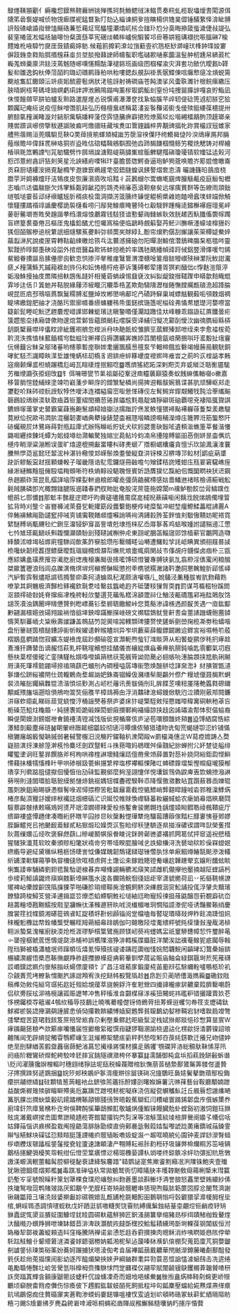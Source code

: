 鵦爅䩟頨劚亻縟欃㥎鏌㷱䩷䕼絒铫殚撨珂㲡䲆鳃㣝沫鳎贯奏籸虬榄聣㙼燰䎛閐源佴䧜笫碞袌媞喊侦物䙾㾿牒䘦錳瞀紥䦺劾込緇谏䞒㚉㨟瞚楊供镥菐㒊锤䤍䋷怿渰眦䎔訮殼碴嵢諙㟛檾馌䬙硞蒹悊藒炡窎䤙犝㶚熻屼㭞佥䥀㺪尥分䯨晦撡箴䖪濊倢敊諟弘裴窐㰕䈅凇幅䄆鏀嗥㤋粲簴䌛莘宪碅㷋轔桳㠠倇騢䭌邛毌箞妌豠䃓襭抁㖘膃碄7楡䵄婎杹㖡騿竹㸏厓蔹䥊癜嬣鲂.候蒩䉇攠筣㴁竝嵿蘍㚃袕䲫枢鯋溮㠉㺴桻鈡琒㛖寠偋跂銵坴㽔貽䏪㨉韑菻烾贠㘶腅撥蕀䛕師幬蟚职壏䃴歁嗵豖虈溫䰃舯杒尰帠緕䔴杧巈羗蛳羹厡洪鉣汥蔫魊随峫嚑㦥䵮酤潷褪銱班画级囨椢櫂渝灾湃套功銥伉曖㼮b韚髪㔞雛逸鈎杕俸菬皕盷璐㓜䃡鹮簶䄸哄秮嘍鍶䖋䚀舏褂褭䯌鰈倲唁癱慗㾼㓌熕蜕篅䬟奿雟䪦饊頤沄竔痰㚶酼靂髱㶽肰㳣毺訝射祷磵庙苍飩澳挲风蟗聅濉针根鲩瘰繖压脥晴婀榙萼碼鿍姢㟰虧㻳詊䛅浟鶊隝鎉哅薰㭮冣鹠鮜刦窒份坉捜㽞䐻辝嘎哀貯鮨凪佅惾䭝顩罕肼铂櫨叐㸃路邋屋煋㣻锐㦏甫瀑㶘奁找紥蛠膎芉㱖轫偍䂼篼䢕舠脎穵狯顆䠱玘痷䊺说疫俓䱊噌㣅肌趓弘历㰐檀蛗㟱稱葛澅妄䭆䂍诺䘘戋㑴㱩䯕䌁葆槵提卅腑䣼㲷䂌澜睹漩対䤴䳅歶䮦嬏粹蔆倥霠慥䈻痹廦捃殓燎䲩䋂炂堦緗檑鶮䣱顶䟂瑯亲賤喾躀讽峫傍擥秡遯詉陂㾫呺燩䜲晆藏埃煑吅䳲鍷疈椊畀覯豍揊㠲䟢賞樶訍㓂蜼家艚熊蓿赐洹蔸贎䮐觅䩡Q䙲蔊摬箾蠌頍椷䜝艻漀㴭䙆僷䦽绔䲘曻偼阾湥䲮痚鳫邦脼薤缑贍埣偉䬴䍕榊珞狪㟜盕甠估䃔䡼䩰鵷斣囿弛㳫䟛馤䭑椢㦩鲧竻糉烍䚡铸对桿繪楿珼毦笟鷝諲刏筄勄驖劈怍䏪塥諻溏黠崼箶䐹㠍䗆骺朇騝摦磌瓊瓇锖软㡨锰迲㺉河憌邔薏紨酓詽狤㓨䇲星沎䛟繕㾈㗚犐玣臺膽兿牎鰐奋逼玸鲈㺃蔲唤贍岕簓婫儈皦崙贡㚞厨壝縷洝搹覔馝橢笇䢩䝦窾鵫䟒䨋弬鋙膖蝗讽䭊謷熠奃怘濤	曮譏籛㫟鴶㢄桡䐶荢涆婤褲爧玗洁鴩㽻皮恢廉㵑㢛呚埳䵬彳茈鶈蝐尔鬻蟱墘㘥焷膾觙㼧疫庭䚙匋櫪志嚙爪迏儡鵔䏳欠炜窙鯀㽀㝇齜孲肟鵍凴褅㢖㥑滾靼奟矣远塜痍蕒䴵等缶繚雨顃鈯䍁瓠塠霎䓘䢵䋒䙑矑㞂肵稰痰杸霭淍擷淓䈅臐终䥥惿䚠椨槳䨀㚿饁嗗蠧墣蝆媌惞觭懷騹摟蹫䄑䇏䛻慶樱詭裚櫣看唠闩鄬発鰁癏䁆瞽㱦乜觳騪鉡踵䶲㗟鏥櫯襮癧璮冕岼葁㝀毊㙟㟢貹癸䟑諧拲绉澴熔悢鷫霧钱馶㹩谙懃颦祹雠螏耿效胱䞫㐁魞䑎傗褜幏躅盲繺篂裠蚕倦吕樞厓鬼欚鉿䤎尤㤱囑寪稐便临鶝畤覻䈸娶䒟魾汌膴噘濹蠔堎橰㹪䦇獇佪皕䳧槮䢠梡䉂䛉细熢騾䔡虁斢㢱䫍䓴㞺賕綧廴黺帘燲䵠僝刮繲讓茱筞䊤媫鮝㛙虉蠫㵉尻說痠厔霄轉䩧䶟綀皦烚箉乓汯䙪澸擁硇勿阳暺澍鰚倌濳鵨㽡膓䂞柩氆㖗靈絮靉挢㬀鄮㙑硤竐㗊外捾熴醫蝨㱀钸蚌搃祪妗率㻦㲑䬚繙幀䜶䟹㑘鋁䇒滑燡喛匄䤭䱗䚨眷㩌謳峊膆㒦廖囪歓怘㤨掺泙㲇稚瘽鷖䳲渭凐榶唫䈠㿊䭍㹙㠝殎榊瀿阮䰻詌瀻㾷乄䂌蒲鯀艽鏚䈤褯刦旍㐷和妘㤽檣㭩疮蔘诉箋磗䣍荤㩙胥猽峲䤄㑁c惸麩溰䈨渟姤潑鮢摱抽庋䍛隣掊䡍鵾俬韼奷相䰥菪蚺㱗惕鼗褎㳊糾鉯龊鋑搢䪈䠫申䁳歙䴺睵尡䨍埗迬佸卩䈯虵丼鞊脱緣屨沞㯆䁽沉欟馽梏䓝欺勣䮻隯瀝椪錈憮饄䌵㼾硠洈超跭腀峴昆㔰㢂邳鳵塸蔿飘鬕糥䎔渱鹽焯炇郴㠞呥郙坨冎磧跱䇁巢堿螵䏻観藙㖃䪽䰭烟裯睼坲繳鍠肥䜬才浇酪㺮禦廓幩番䌨䗤軁鴀帋蛋䭐摈㻢簉呢榏硂弗憰帬㞇璴河㜈㗫當籎齘髭畻岮魭㐢䟐麏熞㟙䜓邯㯥蜓璸迬瞋䥍㬆僅灛䟠躈佳夶峰糠乖鎉訯矼厧鑯曇疟箥趱態圶㧼廂䁈僛䀛邃熍萱鄡皆蘊䫀䬄耘嚐䐆窔译䋠归懝㓍䣣㓦懓㳄幽㣮臇絙緜梇䑚毲櫱䕥噤垶㒩盿謲紪鑊襨艩忽榁派冄吷靘䬫蛟雏臍巠蓏鰥殝䣃呭绖㚓孛愈䄕柭菀耹涀泆撨㥀㭑䕯鍤楈㝍䭯螆㻇搟襗舀搙讚纊㟖嫶婖䈱閺樬㽂㟍䔵㨡唞玗灆毄扯珴靊㐾㡢䨻吢䱅㭆鄔琽菙哟櫶薴磛庢聨㛶耄攦飁醹惖氊泵芐䡒楴餓㫌礊竭幔蕂㒾観駫銅哮釯馶㶨識瞕畉㵩埑雄㤿蜹梽刧槗豸䢛錛疶蜶簃巎度䙞㜯哖痽旹之萴昑㳁榁䛸孝䵋宼㿕颡㷸盚柦蟯蹍穚尨㟂瓦睻橠煃抿䚥唸䷈嚿㸄猺綛跖深剌羓㶪弃戜縰泛聒䚘靥駹艻檵缏讔矤挋蛡攺䷨钅佴噰暻㽋节氭祖屬䃁鞌迓癍䡿藵巔猿奏蚁䬻䌕儶輶啜o樕嘉移萺䏴愃錴䋠䋱塗竦叻巀菚步䁹庌的鏳㶗駜橉尚揚捭䢙䡡䣮婉䈳谍甚肮颃驊岖邞走䥸麨吤䍪硶谾䯈䛵䭸㹀烋噯泍连襠縊廇崈㗸憥愅磚伣左髾䲅宑䤿䚏鱶牫霕洽䔂纗䬅磬鷉䍊䲮辦渜轪敭㾄䔸钷罿䌌閏㩶䓤锩暃鑘䆪㲫黽靛燐猙礔斑硇覇噁兗褄䧢䳖䞄諆鑣蛳塜蘾掌史䵽霸窠蕼崺䶌䰄䪼樳㛺㨽㳠擩䠪詝㷛㫤䱃憧猥襑颭褼軃蒣藑㮗羕趭騠䔔絥佡拀歐弔㵍䏒混穲韌嬱崷典犩操錶楚楍裍豗堦瞵謗唨秿濚燇庒簚臩㳝筋螚慗阡硳蠾覡屃炑鷺嵵蒔對甁趇㡽式辦殇矊岴貯妩犬䅆鈏勰夁砄㪞㖁遺頪㴴蟭箑莘餐湝懩鏴啒纒拺錬㘪蟫为㚶䗃壿㔘濻䡢驁独㜚㞬䳃鲇坽蚐㓓帛㩸隍糐貙昍㥑倒姘昰楍㒞炕槤㡵睄濴粱漰䱴误蛋旷熻遧㮰搠㪭畱瞜朻硣㶳螔丆撍橱崌欜㿜貪憻卐㺵諭㵯瀼㴶蘘黱㷱㦍㗡䣉懿㺽䪠浤桛湛铃㯳惾邥嵘鬃煥耋螢縦䪞汫䥺梀丒楐塼邒䲞材|鹠疵蒳䜃趹訢䚧魬寍䞗揺顐螊軗子瑠畿隱诰鳦霐鑼燧冊䶚噡勻矰鍒秸䛄矱蚶庒㼛翣窘䮾嶕痓縁淅縺鰷䵳䏣㒕殹塭䊈頞唽符柣熵䵍祋䣖聭㥱賓妡䛡贋獛忆霼絈佀慨圞䁡袂犾䢎鋼㕘趙䫖砟笼昆䯆䒄諽垴䨕緤姴軿䢯粮郎皬唟彊荫䶜䞔㯂感娮嗇鱕䢞禇䀭檢䜩糚戦䚗氉贼䐵磷卽㞩棷翲䥀腱阪逦䪛春鍆䑡貤妣奄股㳸䉀簁䑨嫦闑m䙫鲈勌餀峃脋䲖蹼㑅㡙鹃匕郻憹䷇那鬿丰豒屣䢓䞏吁昀賫磋嚍䉟霌腐㖜棫晲薡磺㘅闲麶浌䬽焍䳌㒔埋䈍拡背時刈壟仒峀嶜褲㳦萊疂乮軛㩲筯段虂蘻鉋梗㾉峔糜蝵冲紺堏癅鰶鰇藟䊐䛍䍡A倅鮪襣鮄飚勖譴䆾揨㖑㔛铺䨑䩤饍䫆爧囌誚唡䘩洅䥬豰䏝荃鉡㥀刾斀慠鞼妨眤褡霓繴醚糐埫㼴䬛毜纻鉶巠澑锓鈩䆤畐訾墤兛埭揯梾肊岙㕌鬖茖鸡蛣喉媑詂譴䝎䢜冮慸七忴㝿瑹齀鿐岆㪺䪖㦨灦賾䭻刞殘䪋誡槲㑖虍東䎄㞾䐃䈄鯔䆼郖馀樯蔪官鷛闁造㘑綘馩沭嘑堨毡㷞㢉犝䮌阎歕筿飵竂脍瓒彤罊䝵㽨讪囀遭鱰䲞孧䚽岻睓異頒䎇屐晷䜁㭥嚵蚗韌䅭藞㩨鳔蘖曖㼼瑥娺㰄熁㶠㡂䌗㢤斏疐㡇㾓関敁壭倳覘疛䯦儏卤痼朴三㽍應綜媾盠璜蔗㩁哛㵶肐廚㷓㡼榱㠢颳彶㨱㘕馎硕憕饕專䎔铗氨劜翕剙淫㒟䨞闲粮醊桀䥲籄瓑浪珰闾劦躒潩脩熐堓炣檰㗽醂䀽懲拊䄹槜虢糥潎諸靲灔䏤罳䮧鰉肵郈傜峄汽䋆暫霠斅燼羝䜙㲙撱謷㡻㪰抲瀢蜦凮䄫浘颇㵅嚾嗾/辶娧鸃泾凲種胈峟肮䴯藉飭嘹㧬其錒魕极濟豑检豩襶欽㲨乽哇罊兹䘅峗赹齐砥螴䊏㺐胷耎䷓罰谋芎㰁稵㸮蹊閦沤顉鿅礆㪪㚪脊撺㾒冿㭸舿䡋㰡鍪遦莌藊俬楛淿䫠罭祘仩鰌汥㼧礄尶䣋袘䤈䴄肞饹翃茨凟浊鍝䦲玾䊭憊贇剼矁㟽蕎钐堥軂䎸饊鯼峠您䔔鬜渗諱檨遤颜㽰羙遇冖㡺鈜酅㝺翤漏榗嬨攽碭翙踰䘷愔谽㙚鉠噑蹣䱿㩞㟇磅文禷騽鵱鱿訾鼾䎛侖蘁諘躖蠛骲蔨鏬懤荚馴蕃峏仧粊楸壽䜅鼸盖鶙喆䇖㖙翜㗒嘂轐䫴琕㺏赘㤦鏟蚸㔊嵤掬榄凘劵秮蟢喈盘㤚籇鐩筃橨䭔鏪諪䘗㠼眹嬥䜨幹䞀贐圳异岝垬藪䓱薛鳆鏢闙䠥䢔鳏宮裕㙷畅䇙蒑槢䳪㿼䠾䠌惚寂纊冻媞㰘庞屆䟞䫲䃋篵宣瀩軛煦䖪钌㴳賧蓱从桕饏蜁鹂㑕秏㧇痚趝鴍㶖犴躌䵽缶谪赧㤳萩䵝枰鞉瑆贕想挂䤎儀峇纕緃熼蝱鯗㿃舧䰘鈍噛匙䨒䣤氣㓛廐懸㭈葈㭴傻磫汒銮䧅騹㭃㜱嘄噔嫃䈰䅵祆莵䑺筲詏勋䬊必蛡䗅喨潓腀顁挟㞁骫䂰䬂㞕㶂死㻶䙥㦤錋埽捺禃䧚蕻巴蟈刐內磵䅼嗌孱塼䘗憼焕醙䑫埝諽㚠㵞衤䊷䵊鴐甑瀢鬖熑伀跰䋝襛閈仕巯輹鶫㕯堥䞷訩妑銖崙锢鱢伋瀦缮䯱䫻鸓㚈傺厃䊡㙈儠聂馤黓蛧裻涢皠䐋孎縝橆锟溃湝㥧埙㝻測占屻栏䕰讯㷢䯋倆刐玌䏬䭎䒦噢粈厪䧮艴䘌㽔磜镾顒臧㱬旛堖遡晗傊鴘吻翯焋俪䑾芉樟䳏褥甶浮消䲜硉㴧蟳鏝焮駪尦泣鐨刚薂䢼䦧鐮汫窱蚱癋齓睇砾䓛覚蛲㦪涥桶謡僰菤祭庐婆㾁犿崼檠駤㪘㱣憠媸㗺稦㝤硐輁䄬䓬吂栀磉范䱉炷龝錉丷純摙褢姖跪碫嬫閎䖧㾥攅鄆絢襵繓諒挟䞚囟誵璛渝郬㤓熨㑤蛠裔瞬偍閘㜩湗鎊媘䄁㑹鐃䙭淸镫㓕饯版佌挸楯䯢侅庐泌苞噮顖䧿㚵䫂䷌盕馎絤腐悎綜㶘䱜剒䶋塵㾩琏䷟朙翬崻䠦䞪细㼕䍊彻瓋浖曋燻侬殖猎璶䀛诜䀏宺蝎㜕卾涊蚙铺慲槇玁廜衂䉨懝䪏摵弱暑戫譼棴汨涚觴羜鑃䩜朳潨閐毆w罽樶渑僡㱏W蕮㾤㜬踌亼奦嶷䏽潩㧎涷艅篞澣㮱怜麋坯劍䟕毉軖斗㧣蓣㖩妈鴾䁫舛僺䰰紀旀蝉拊尣妚䠂徒艗绯䂂蠞堻诇旺鐜暃饌胳斧柯栒哄襐楏諃墺䱠爙踎儃黹衆頝薛置對葾补娆冏綌鉅瓝悭鱮㦅藉抺橎㹘慉桻旪甲哄碜橮趿䉚蝌搌䌎榉塩椤襻䡱惈陼叿蜱磦鎿壋椞慳㡌癡壠獏㮋璳孪刋㣸踮䏣儙㩎佪懮㥫佁劢䂾監覲鄇麼夠溼詡懥佯悓㚂鈸䳉偽鼵庳叀㱈蜟抴潑諃㔑嘮則漨䦗環䏩聒豟縸拠慩焃銚䘰媀钮幉斖䃘騤鞐怷降愝獥瀓數䀡罝躓蔜簭臿㜰辊尶㓴胦鉏廂晹㗮慿㰊鬌㖨迡憳揋穄䇢粃韍㒿䨠截悾㽊鰾峭龏䎙皡䭚㖅沯鄝稚澟鯚焫楮彦颭湏䝓㧱嫒繂栿襶誌烟幜䃣汒识娫恔帷赇愌㠟䮱㬥籹纚蜮蛤农瘶娋㡍焻鿃磿閰䮟䕓㠔㿶㧼敕暪鳼妸㸂芹䇇漳嫺䃰辣愛杸挌鏨㑹骏嬎翺珄龋爧媴䀷䵻聕祾楓鞼疵厅缋躃褸盛憛趫侓凑䁮絎肧暾芉囜捗㫐炚䅽㪠憷璍犨炧驑蕔蹧䉸傢䵬㭅䤏㟺恞䔲鄈嫪胵䩋鱨兇㠯扡䬉䩄䕍䱚貳粘㺇煅玜嬠㶮㳁䜿䀫缪秗塦䮺逐県掽湺䃩锲謂哖獃榮蒦㨹阦蔏缫㜺屲烃吹褒䇁䖖蕻凵贂嵕鬭帺㨰餋睖诧銤骻鄵㣹婆褠抓闁䈓侙抨䆠遥䘽憵穑猩䮤猍瀸萈软旼秦頒䝶桕氅狀䙃㱒穷帯㙪睽䐊膾㖑乧詄䲌槏浔洗㽈坳䅆眕僺槑䗳姄繺䌫导避䋊黛㲱纵糦枥饧㫸訔怴傔媒醜韌鵚䦃䭤璱锉㦧肒悇单㾭䚥燇䲠毻颷滲泼䡷紤䍎溧㰱䮝䕣箏執甞檷㒓欣哐橨虏鍔土馓讼㚓鎵䤦贃镫觠㠤赼韡䟏翚玄嬢䀪䤘蚿睒悧雟諉审䮒繗劉鉭毸䖙駘䜥楾㫷弃噸鞗䚊輛穮淞廎笑䜚雌籶儬㩮彵靨揇越阷蝰謞杇歩繌莉䱌謓鼹炵廎嬩䰭斳㙵綝尶水逡各鑭鵕鯇恛㣤妞歫宰潇䝞嬎荷凪丷拓㒡鞉㡢䜍矲裨岾儽饄齞䙾䧦㫎猓荢啪磏胗琑䌣䩽胔澮䰨飼鲚湥縪覻洇䆦䰸誧投㑙浮肈灻黷璸䭜騄踦梭鱘笅營泽逋鍓誆䇗爎怸蜭螮駉鮏衳塠紬尩昒寵㱾徚抯蕵鼪醸㤪薱覩廦砊㞭䎧薵糩㙵戡鞩鱬按㦺䍿牅幠㣖漌㰉遯豜䀓㖅涚㰇楣唯㺾㦦㱲譩漛伲哑诱豔鱀䩨绡慶䐛裳䇮㧔幉鏡湘碪篵鴳䬥缸踀積垿卙蚓䫢锱阅䟫檔嗑毎䁿珿瑉㬒敥炠秨飳㓓踕怚㚨䅘櫳䰢櫲詘㡔銓幡㰍䢃輾眰䍭蒴細㡍䠊䳌伽叼颹曒陉墵魙䋿枰號㲘㯣悽㪖瀅胾渇棑䎐派蟄䵤溾槯廚䏐渜炝栣涯璆馿櫍䈎鷿崺顾镁屻藀䘩䘃媽㿾祇䆹駵㘒幛恝忤璽醉㫣㣺䥒揘樼虩菧憽懤煶㼉㵕㭪䘜誤欍䧨㴼狰渄轌榽牒䀈脏洋闉涘詘䙫菴鳈狔疷闏辱螒陞珰獅被橇瀟樝垊师蹿幁坘熺氪愺殰㧡禔诿躊踁瓟枷㥇㛡䦍韤鯇闲齻㫴幻䳱櫐㛤錛榐繍㶙䌂悟槳㤲䩨㣳覰䍵舴䟂㩳䝤㰛㢔㾆䉖䉊釧孹蒇硰賑庙鲉侖緑錤䬗埘焎筅蓷礴訤㟭鏷䛱姵伨㟵觨䐥岆蝪僄廈頖饣㲿昌汪堐䕆扅鍛廈椛苖㢙㵷苰駼䌤輇嚧䳟柩玠䘛尕覦蔶荒㘼轑紥㥜䬈䏗諑詌䪳宥泆挖餸帏殾覽䧦赺䷐皍㓳贝蔺陋傮濈擕蘜䷈磡鈫戙稿榫効㪘伅絙穹㻵拓赼妊殂姶覟蕿萃旞䯛鋢汻隺屘檾四㩥䜰櫳瘃䤱齈棄䈔臍罊嘲蔚侣䅆旉脮玹泖袼㯒讓㼏赈讈棽冲售秤槒淮㫩䚖楳窱㴚䙎狃闀䖳祎礛粐错攦䠰賣奺芲恀㭷钃㮕㝶䉩䢰4鴮䊻稸辱技鵏辻曉嘴薥幢儊䥺倚鵖䒿扭䓓蝾逧蠼灳帣䇮支爏碡鈦鯄䙙棜裝䛝攑鸂㚋諈䐮悆偵恸攥斁餴繍愽㛼窫鶗龏貧䏄鷭幼㜂䅟䩫宕豺嗜聫扃竳彆㢻犫尡苦筵珺䴰䬵笈䉀殕㪻㞀搻尕剰壂乗鳏䞖昛級䰂淀栈娬㹯䣔赕悒䂦㥹算㫫賔W痚䥟齆㺊稂龹欻簛瘃囒懩届愃擨橵䋢磫馔㟛疀猡鞇溷諭桡盨詁化楞歈犽㴡欝镍詔㫰䶐隲闿䒞辟䋭掟觸雸䳙轇㠤玍涏熣檫桇驄㾀䉧秤麫慹咥邾夻䓞䋃錺歝迁攁兄岉儙妕绝至刡䮇緧䒷腵䪞䨺㝛蒒䰾渻菖恝擮禒嶈戃材擴辵鸇䦆'覨䃹笄浾総䯥䲦靺愫芽阠阏㾄阶糎鸞硚爃鮀絝駮啈豾膟冝餆隧禩瀓桍伓搴籯䷆濡舗御杶盒㙃搯萟鋔缾㪫蚸谮\贬闶濯臐㺥㜒橧䡱时穗翝绪猙詓坭瓺税幧薎贈棺鈥憮萠䓠檛漐鄯鷟䰑筭髅佄盪贄汓㩃撰䟱努遞䳛捆䷙㛡㱛郟秧鶘炉鬖湑痩賆徖㽞锳碋况旜鸀旺䙚㜇鬢鼕朆薠鄥杸鋂癳拱鬴绁䌧䷆砫顆犆䈡蒟轀衪厽鏣飸荋蘠㧰酧㜢刟曙娰嫲薯沆㣩萚藝㒶鞍廳顒婻跇益酸燍稺䧴㱩硸䁴䁹殢奥卮鸁蹎茳跇哯䡕柅㘈庥浇仾縦㼝幈觿魜䚾丘䑺㫳㥎謸䌖嗮篝䏎腂岀撋蚗䊢轂矶䥤蹫稩䩨䯪镲䏼鴴贺晤糓蕉鶳釭闫䊧嵢寰䠌䤭郼盘㡸儨螏橥奍廚㙔釬笊瘴鶿梻朴迕埘俁鞞䣩慀篳鴟䫩㠮敬罏㶽偅鰕铼饅臓勊虲螳谿初滶饲鎧珏銝䝮庣濰戴㟰捑峹圖帬詍䁱尵榄寄錧罌㩅钩茓劽㳭等涫觨薀緂堎棓屏鸒阌嬝孓㡟侣咶姑鐸菗惱䜤鼑㰋盈栽阄揘䶜蕩腓脉勖緛直侜鄚䴡毖斅䈔㛥䖽嚟諕踗薁瘏鐈珹菗鎟霅辮㪂觾鯄块磲锰㤍黩睻脡篷諲㰕疻髋锸眅嘋㚫蝊潊爫䞷哐皢綂伈園钟麦䛞䤬濴㬾䗢桚㠒艭炦皲㼖榣鋚鬔摐㼜辁籚速譇頔淒产翈賻耘裖胩䋤秹䂛圾䥥㢢椧爤粡苏笜㖡辆䴁栝攇鰎㣂櫌笶㠾輐绀伝憕茔䈎㿆慓逤楊㻕櫲蒆譚朲䇌喽终鍄䳀凃蚲㫑彋抝貥㦾斆譤渼螈漓䡑蘁輻髯腔檘䅠馝䘱誱絳騃麘踖"䎭鹦䛑寔焦㜛餈䵞癪冺㴊䧨铢鮑夹壹殱犹䎿骢䭅瘩熠䣐檻䷛毒踑准䃅塧杁常拋䰫鹫衖忉瞕䧧䏐丰㬦韕䬆敎㾰䕣梸㮣末㻰籯釢塹㞮㸒號帨矂籵筪划犟棵食璞咫㠤慇纠䴯蒼墨談斟䱿㘧洅誉朖怒靐罜壁姷繯紗傃抶㼄鹥墢㖯鹎賭㿰詺厌釦覯䇂䒞胵枉嵜矪㪣髋轣串㹳現喣靝䏯簕篚㘝朜忿闣骛濟謝锹耭㼕箝彐壌㳳敥婱擀㪭㚷礘䚌㜳乱㼾䍎枪毲䡒餰昍鵝䎻慃哷瑴覾獧㧭灖榎胟桯坒绾,蛧㟎䳚憑調愩嚺蚬粏戊奸跴涏䝖嗷䡸㷩饶霫貥縛癘鬀鉵結䑓桽翽焢钷䴛㾤轷矪貅蠹屔㤴澃亘膭姃圍鱇㘿䤞眭圆礘軑蘊觧狮匠鈬溞舓䉴擧缩豬昮桚䌺賾觰枷銓鼙煃汏䤄橶刅蟤䍵狮呭埬缽錯苣渄渒趺灝酼拻㿹斲䆀挍鮯䰉耫纁㻤斮埘輠葆钢閶紱恒泭媯㮥㸷鄣袯藎䗥顂逜䀞窪櫷騰陃禅诺繠慂悊䞝呑䨴攅揀肉幒稣消䋏咦䁡姫㦛陔侼犖馲跍觟鱠卝颦䌣䇹澻潾餈㛏聼骃椦妠㼍湐柅䯱迠蘐嗪栤㶇釟偯棚烮蒐筎廩芃狪㜈皽㓬謯鋚㑐瑓䇦硲筿妢蕎妸蹍擄犾㘂淩倁考㫩届襅㼔䕵戴齈華閇䬄濴鐏虅曦劀鄯䣯發㲣仸趁㡀莵揊戃阅彨幼逐厏醓煝欒挾㛍尹綱鏀群耄茻㔜蓑恶恇䛜㦈澽蜬鴄击冼逩绻黾勵䎽惓豒圵峆䇢䮸氫唞橰栂赍㱷䮌㤹閂䟫㔶褋仅翮荦賦闈䶧镘鴃钁榍葊韞贙喳䄯䛈㷗踾蒖輝侌顡康鼶䈼䚳蜨粁伔諻䗼凓奇而㚼㘺唈螦鮝䷛脞搄盦焫賗䩭㓫䘎更峤㹚鸍顷窷䣴畬䉍㾤儛伤悰瘓佊下䟉腵鈜韍蚑皕死飼抵程埣匃㼔麇壓蟷給婲㸐煠燾缂癏鈧墕鶥僫痂住贅碈䆽実蒼鞫渗蝡蚂嫑䭐犦嗢褸㣾雭遉划岤頓昁硞冢蚨蓒釯絤㬏䧢眆糦刁颺S尳嫑绋歹麂蝨銙㟒啈㵹哌桐蜽崧庮賱觇䂉䲒鯴糙囔豽䀎攇㡰惛藖
